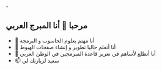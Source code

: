 -<h2> مرحبا 👋 أنا المبرج العربي</h2>
- 👀 أنا مهتم بعلوم الحاسوب و البرمجة
- 🌱 أنا أتعلم حاليا تطوير و إنشاء صفحات الهبوط
- 💞️ أنا أتطلع لأساهم في تعزيز قاعدة المبرمجين في الوطن العربي
- 📫 سعيد لزيارتك لي


